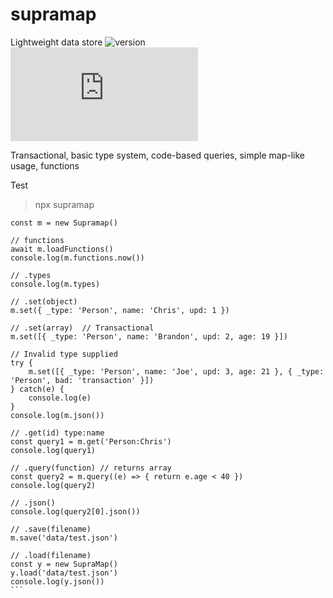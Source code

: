 # supramap
Lightweight data store
![version](https://d25lcipzij17d.cloudfront.net/badge.svg?id=js&type=6&v=0.0.1&x2=0)
![size](http://img.badgesize.io/digplan/supramap/master/supramap.mjs)

Transactional, basic type system, code-based queries, simple map-like usage, functions

Test
> npx supramap

````
const m = new Supramap()

// functions
await m.loadFunctions()
console.log(m.functions.now())

// .types
console.log(m.types)

// .set(object)
m.set({ _type: 'Person', name: 'Chris', upd: 1 })

// .set(array)  // Transactional
m.set([{ _type: 'Person', name: 'Brandon', upd: 2, age: 19 }])

// Invalid type supplied
try {
    m.set([{ _type: 'Person', name: 'Joe', upd: 3, age: 21 }, { _type: 'Person', bad: 'transaction' }])
} catch(e) {
    console.log(e)
}
console.log(m.json())

// .get(id) type:name
const query1 = m.get('Person:Chris')
console.log(query1)

// .query(function) // returns array
const query2 = m.query((e) => { return e.age < 40 })
console.log(query2)

// .json()
console.log(query2[0].json())

// .save(filename)
m.save('data/test.json')

// .load(filename)
const y = new SupraMap()
y.load('data/test.json')
console.log(y.json())
```
